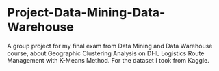 # Project-Data-Mining-Data-Warehouse
A group project for my final exam from Data Mining and Data Warehouse course, about Geographic Clustering Analysis on DHL Logistics Route Management with K-Means Method. For the dataset I took from Kaggle.
